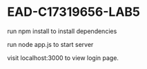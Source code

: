 # EAD-C17319656-LAB5
run npm install to install dependencies

run node app.js to start server

visit localhost:3000 to view login page.
